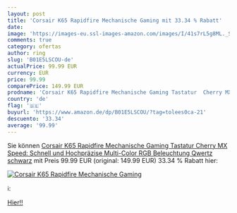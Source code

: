 ```yaml
---
layout: post
title: 'Corsair K65 Rapidfire Mechanische Gaming mit 33.34 % Rabatt'
date: 
image: 'https://images-eu.ssl-images-amazon.com/images/I/41s7rL5g8ML._SL200_.jpg'
comments: true
category: ofertas
author: ring
slug: 'B01E5LSCOU-de'
actualPrice: 99.99 EUR
currency: EUR
price: 99.99
comparePrice: 149.99 EUR
prodname: 'Corsair K65 Rapidfire Mechanische Gaming Tastatur  Cherry MX Speed: Schnell und Hochpräzise  Multi-Color RGB Beleuchtung  Qwertz  schwarz'
country: 'de'
flag: '🇩🇪'
buyurl: 'https://www.amazon.de/dp/B01E5LSCOU/?tag=tolees0ca-21'
descuento: '33.34'
average: '99.99'
---
```


Sie können [Corsair K65 Rapidfire Mechanische Gaming Tastatur  Cherry MX Speed: Schnell und Hochpräzise  Multi-Color RGB Beleuchtung  Qwertz  schwarz](https://www.amazon.de/dp/B01E5LSCOU/?tag=tolees0ca-21) mit Preis 99.99 EUR (original: 149.99 EUR) 33.34 % Rabatt hier:

[![Corsair K65 Rapidfire Mechanische Gaming](https://images-eu.ssl-images-amazon.com/images/I/41s7rL5g8ML._SL200_.jpg)](https://www.amazon.de/dp/B01E5LSCOU/?tag=tolees0ca-21)

ℹ️:


[Hier!!](https://www.amazon.de/dp/B01E5LSCOU/?tag=tolees0ca-21)
